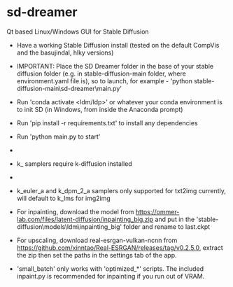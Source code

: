 # sd-dreamer
Qt based Linux/Windows GUI for Stable Diffusion

- Have a working Stable Diffusion install (tested on the default CompVis and the basujindal, hlky versions) 
- IMPORTANT: Place the SD Dreamer folder in the base of your stable diffusion folder (e.g. in stable-diffusion-main folder, where environment.yaml file is), so to launch, for example - 'python stable-diffusion-main\sd-dreamer\main.py'
- Run 'conda activate <ldm/ldp>' or whatever your conda environment is to init SD (in Windows, from inside the Anaconda prompt)
- Run 'pip install -r requirements.txt' to install any dependencies
- Run 'python main.py to start'
- 
- k_ samplers require k-diffusion installed
- 
- k_euler_a and k_dpm_2_a samplers only supported for txt2img currently, will default to k_lms for img2img

- For inpainting, download the model from https://ommer-lab.com/files/latent-diffusion/inpainting_big.zip and put in the 'stable-diffusion\models\ldm\inpainting_big' folder and rename to last.ckpt

- For upscaling, download real-esrgan-vulkan-ncnn from https://github.com/xinntao/Real-ESRGAN/releases/tag/v0.2.5.0, extract the zip then set the paths in the settings tab of the app.

- 'small_batch' only works with 'optimized_*' scripts. The included inpaint.py is recommended for inpainting if you run out of VRAM.
